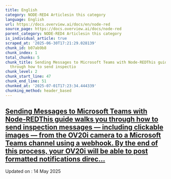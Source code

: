 ```yaml
---
title: English
category: NODE-RED4 Articlesin this category
language: English
url: https://docs.overview.ai/docs/en/node-red
source_page: https://docs.overview.ai/docs/node-red
parent_category: NODE-RED4 Articlesin this category
is_individual_article: true
scraped_at: '2025-06-30T17:21:29.028139'
chunk_id: b07ab9b8
chunk_index: 1
total_chunks: 5
chunk_title: Sending Messages to Microsoft Teams with Node-REDThis guide walks you
  through how to send inspectio
chunk_level: 2
chunk_start_line: 47
chunk_end_line: 51
chunked_at: '2025-07-01T17:23:34.444339'
chunking_method: header_based
---
```


## [Sending Messages to Microsoft Teams with Node-REDThis guide walks you through how to send inspection messages — including clickable images — from the OV20i camera to a Microsoft Teams channel using a webhook. By the end of this process, your OV20i will be able to post formatted notifications direc...](/docs/sending-messages-to-microsoft-teams-with-node-red)

Updated on : 14 May 2025
